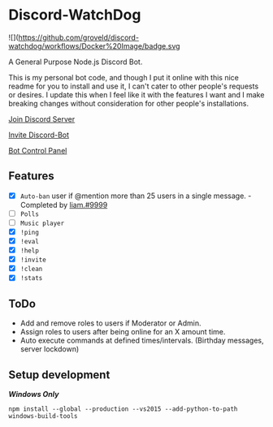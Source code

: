 # Discord-WatchDog

![](https://github.com/groveld/discord-watchdog/workflows/Docker%20Image/badge.svg

A General Purpose Node.js Discord Bot.

This is my personal bot code, and though I put it online with this nice readme for you to install and use it, I can't cater to other people's requests or desires. I update this when I feel like it with the features I want and I make breaking changes without consideration for other people's installations.

[Join Discord Server](https://discord.gg/2dV4xRN)

[Invite Discord-Bot](https://discordapp.com/oauth2/authorize?&client_id=431381992081326081&scope=bot&permissions=2146958839)

[Bot Control Panel](https://watchdog.groveld.com/)

## Features

- [x] `Auto-ban` user if @mention more than 25 users in a single message. - Completed by [liam.#9999](https://github.com/LiamTownsley)
- [ ] `Polls`
- [ ] `Music player`
- [x] `!ping`
- [x] `!eval`
- [x] `!help`
- [x] `!invite`
- [x] `!clean`
- [x] `!stats`

## ToDo

- Add and remove roles to users if Moderator or Admin.
- Assign roles to users after being online for an X amount time.
- Auto execute commands at defined times/intervals. (Birthday messages, server lockdown)

## Setup development

***Windows Only***

```npm install --global --production --vs2015 --add-python-to-path windows-build-tools```
